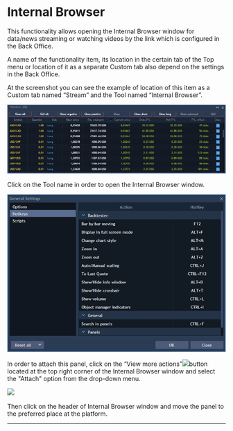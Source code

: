 # Internal Browser

This functionality allows opening the Internal Browser window for data/news streaming or watching videos by the link which is configured in the Back Office. 

A name of the functionality item, its location in the certain tab of the Top menu or location of it as a separate Custom tab also depend on the settings in the Back Office.

At the screenshot you can see the example of location of this item as a Custom tab named “Stream” and the Tool named “Internal Browser”.

![](../../../.gitbook/assets/1%20%2862%29.png)

Click on the Tool name in order to open the Internal Browser window.

![](../../../.gitbook/assets/2%20%2849%29.png)

In order to attach this panel, click on the “View more actions”![](https://lh4.googleusercontent.com/qyPYZLtF_34SUxXLw46JutMYHiFXq-4Uk36NySpq5cBN8vXi06IXkp_ZRgtvoU_-hXTvAjUdjDikQemzBHt67Yc8nIeRX_C9EXm_OOD1mGvXoZOX8zV1cbg7bhkjK_LuclDBKHTA)button located at the top right corner of the Internal Browser window and select the "Attach" option from the drop-down menu. 

![](https://lh6.googleusercontent.com/WNgj2vws8kCvAOK51bpUQQH99qEOyLpnLWnQ8G5TayrXp5XoHWoMSvr5QNAZBrpMHnxRTOsZKDxe9ekPTIcB9RWrh-lLA29Cu8XZuYd3PbbsJXaGjz69tTDJVhhggDT4Mgu6G9Yr)

Then click on the header of Internal Browser window and move the panel to the preferred place at the platform.  
****  




